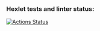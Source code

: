### Hexlet tests and linter status:
[![Actions Status](https://github.com/Unbiz/frontend-project-lvl2/workflows/hexlet-check/badge.svg)](https://github.com/Unbiz/frontend-project-lvl2/actions)